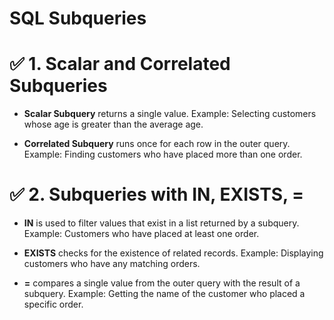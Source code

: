 # SQL Subqueries

# ✅ 1. Scalar and Correlated Subqueries

* **Scalar Subquery** returns a single value.
  Example: Selecting customers whose age is greater than the average age.

* **Correlated Subquery** runs once for each row in the outer query.
  Example: Finding customers who have placed more than one order.



# ✅ 2. Subqueries with IN, EXISTS, =

* **IN** is used to filter values that exist in a list returned by a subquery.
  Example: Customers who have placed at least one order.

* **EXISTS** checks for the existence of related records.
  Example: Displaying customers who have any matching orders.

* **=** compares a single value from the outer query with the result of a subquery.
  Example: Getting the name of the customer who placed a specific order.
